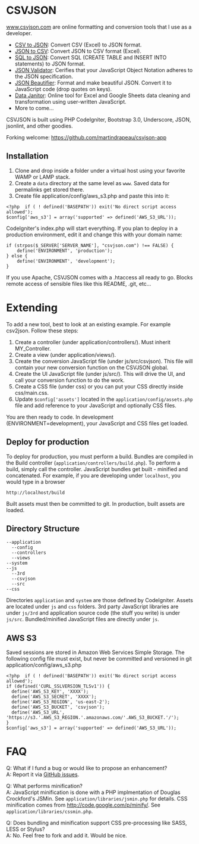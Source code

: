 CSVJSON
=======

www.csvjson.com are online formatting and conversion tools that I use as a developer.
- [CSV to JSON](https://www.csvjson.com/csv2json): Convert CSV (Excel) to JSON format.
- [JSON to CSV](https://www.csvjson.com/json2csv): Convert JSON to CSV format (Excel).
- [SQL to JSON](https://www.csvjson.com/sql2json): Convert SQL (CREATE TABLE and INSERT INTO statements) to JSON format.
- [JSON Validator](https://csvjson.com/json_validator): Cerifies that your JavaScript Object Notation adheres to the JSON specification.
- [JSON Beautifier](https://www.csvjson.com/json_beautifier): Format and make beautiful JSON. Convert it to JavaScript code (drop quotes on keys).
- [Data Janitor](https://www.csvjson.com/datajanitor): Online tool for Excel and Google Sheets data cleaning and transformation using user-written JavaScript.
- More to come...

CSVJSON is built using PHP CodeIgniter, Bootstrap 3.0, Underscore, JSON, jsonlint, and other goodies.

Forking welcome: https://github.com/martindrapeau/csvjson-app


Installation
------------

1.  Clone and drop inside a folder under a virtual host using your favorite WAMP or LAMP stack.
2.  Create a `data` directory at the same level as `www`. Saved data for permalinks get stored there.
3.  Create file application/config/aws_s3.php and paste this into it:
```
<?php  if ( ! defined('BASEPATH')) exit('No direct script access allowed');
$config['aws_s3'] = array('supported' => defined('AWS_S3_URL'));
```

CodeIgniter's index.php will start everything. If you plan to deploy in a production environment, edit it and change this with your domain name:
```
if (strpos($_SERVER['SERVER_NAME'], "csvjson.com") !== FALSE) {
	define('ENVIRONMENT', 'production');
} else {
	define('ENVIRONMENT', 'development');
}
```

If you use Apache, CSVJSON comes with a .htaccess all ready to go. Blocks remote access of sensible files like this README, .git, etc...

Extending
=========

To add a new tool, best to look at an existing example. For example csv2json. Follow these steps:

1.  Create a controller (under application/controllers/). Must inherit MY_Controller.
2.  Create a view (under application/views/).
3.  Create the conversion JavaScript file (under js/src/csvjson). This file will contain your new conversion function on the CSVJSON global.
3.  Create the UI JavaScript file (under js/src/). This will drive the UI, and call your conversion function to do the work.
4.  Create a CSS file (under css) or you can put your CSS directly inside css/main.css.
5.  Update `$config['assets']` located in the `application/config/assets.php` file and add reference to your JavaScript and optionally CSS files.

You are then ready to code. In development (ENVIRONMENT=development), your JavaScript and CSS files get loaded.


Deploy for production
---------------------

To deploy for production, you must perform a build. Bundles are compiled in the Build controller (`application/controllers/build.php`). To perform a build, simply call the controller. JavaScript bundles get built - minified and concatenated. For example, if you are developing under `localhost`, you would type in a browser
```
http://localhost/build
```
Built assets must then be committed to git. In production, built assets are loaded.


Directory Structure
-------------------
```
--application
  --config
  --controllers
  --views
--system
--js
  --3rd
  --csvjson
  --src
--css
```
Directories `application` and `system` are those defined by CodeIgniter. Assets are located under `js` and `css` folders. 3rd party JavaScript libraries are under `js/3rd` and application source code (the stuff you write) is under `js/src`. Bundled/minified JavaScript files are directly under `js`.


AWS S3
------
Saved sessions are stored in Amazon Web Services Simple Storage.
The following config file must exist, but never be committed and versioned in git 
application/config/aws_s3.php
```
<?php  if ( ! defined('BASEPATH')) exit('No direct script access allowed');
if (defined('CURL_SSLVERSION_TLSv1')) {
  define('AWS_S3_KEY', 'XXXX');
  define('AWS_S3_SECRET', 'XXXX');
  define('AWS_S3_REGION', 'us-east-2');
  define('AWS_S3_BUCKET', 'csvjson');
  define('AWS_S3_URL', 'https://s3.'.AWS_S3_REGION.'.amazonaws.com/'.AWS_S3_BUCKET.'/');
}
$config['aws_s3'] = array('supported' => defined('AWS_S3_URL'));
```

FAQ
===

Q: What if I fund a bug or would like to propose an enhancement? <br/>
A: Report it via [GitHub issues](https://github.com/martindrapeau/csvjson-app/issues).

Q: What performs minification? <br/>
A: JavaScript minification is done with a PHP implmentation of Douglas Crockford's JSMin. See `application/libraries/jsmin.php` for details. CSS minification comes from http://code.google.com/p/minify/. See `application/libraries/cssmin.php`.

Q: Does bundling and minification support CSS pre-processing like SASS, LESS or Stylus? <br/>
A: No. Feel free to fork and add it. Would be nice.

